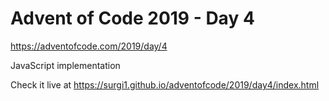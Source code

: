 # Advent of Code 2019 - Day 4

https://adventofcode.com/2019/day/4

JavaScript implementation

Check it live at https://surgi1.github.io/adventofcode/2019/day4/index.html